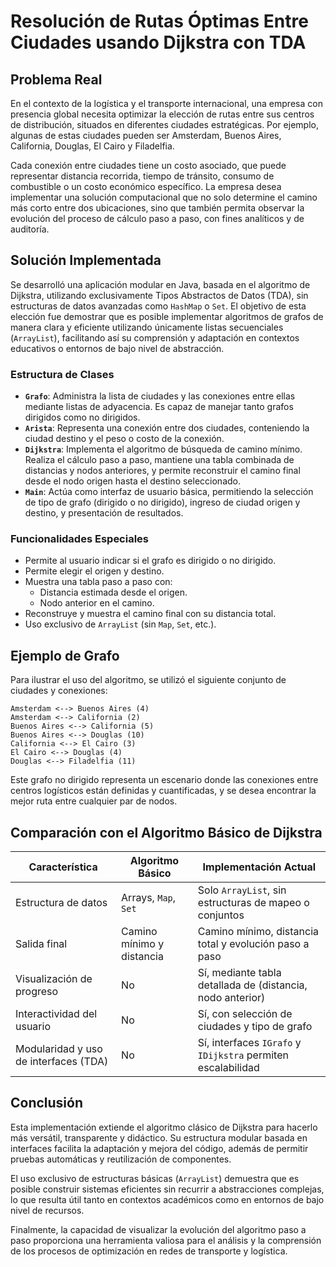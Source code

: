 
# Resolución de Rutas Óptimas Entre Ciudades usando Dijkstra con TDA

## Problema Real

En el contexto de la logística y el transporte internacional, una empresa con presencia global necesita optimizar la elección de rutas entre sus centros de distribución, situados en diferentes ciudades estratégicas. Por ejemplo, algunas de estas ciudades pueden ser Amsterdam, Buenos Aires, California, Douglas, El Cairo y Filadelfia.

Cada conexión entre ciudades tiene un costo asociado, que puede representar distancia recorrida, tiempo de tránsito, consumo de combustible o un costo económico específico. La empresa desea implementar una solución computacional que no solo determine el camino más corto entre dos ubicaciones, sino que también permita observar la evolución del proceso de cálculo paso a paso, con fines analíticos y de auditoría.

## Solución Implementada

Se desarrolló una aplicación modular en Java, basada en el algoritmo de Dijkstra, utilizando exclusivamente Tipos Abstractos de Datos (TDA), sin estructuras de datos avanzadas como `HashMap` o `Set`. El objetivo de esta elección fue demostrar que es posible implementar algoritmos de grafos de manera clara y eficiente utilizando únicamente listas secuenciales (`ArrayList`), facilitando así su comprensión y adaptación en contextos educativos o entornos de bajo nivel de abstracción.

### Estructura de Clases

- **`Grafo`**: Administra la lista de ciudades y las conexiones entre ellas mediante listas de adyacencia. Es capaz de manejar tanto grafos dirigidos como no dirigidos.
- **`Arista`**: Representa una conexión entre dos ciudades, conteniendo la ciudad destino y el peso o costo de la conexión.
- **`Dijkstra`**: Implementa el algoritmo de búsqueda de camino mínimo. Realiza el cálculo paso a paso, mantiene una tabla combinada de distancias y nodos anteriores, y permite reconstruir el camino final desde el nodo origen hasta el destino seleccionado.
- **`Main`**: Actúa como interfaz de usuario básica, permitiendo la selección de tipo de grafo (dirigido o no dirigido), ingreso de ciudad origen y destino, y presentación de resultados.

### Funcionalidades Especiales

- Permite al usuario indicar si el grafo es dirigido o no dirigido.
- Permite elegir el origen y destino.
- Muestra una tabla paso a paso con:
  - Distancia estimada desde el origen.
  - Nodo anterior en el camino.
- Reconstruye y muestra el camino final con su distancia total.
- Uso exclusivo de `ArrayList` (sin `Map`, `Set`, etc.).

## Ejemplo de Grafo

Para ilustrar el uso del algoritmo, se utilizó el siguiente conjunto de ciudades y conexiones:

```
Amsterdam <--> Buenos Aires (4)
Amsterdam <--> California (2)
Buenos Aires <--> California (5)
Buenos Aires <--> Douglas (10)
California <--> El Cairo (3)
El Cairo <--> Douglas (4)
Douglas <--> Filadelfia (11)
```

Este grafo no dirigido representa un escenario donde las conexiones entre centros logísticos están definidas y cuantificadas, y se desea encontrar la mejor ruta entre cualquier par de nodos.

## Comparación con el Algoritmo Básico de Dijkstra

| Característica                         | Algoritmo Básico                     | Implementación Actual                                       |
|---------------------------------------|--------------------------------------|-------------------------------------------------------------|
| Estructura de datos                   | Arrays, `Map`, `Set`                 | Solo `ArrayList`, sin estructuras de mapeo o conjuntos      |
| Salida final                          | Camino mínimo y distancia            | Camino mínimo, distancia total y evolución paso a paso      |
| Visualización de progreso             | No                                   | Sí, mediante tabla detallada de (distancia, nodo anterior)  |
| Interactividad del usuario            | No                                   | Sí, con selección de ciudades y tipo de grafo               |
| Modularidad y uso de interfaces (TDA) | No                                   | Sí, interfaces `IGrafo` y `IDijkstra` permiten escalabilidad |

## Conclusión

Esta implementación extiende el algoritmo clásico de Dijkstra para hacerlo más versátil, transparente y didáctico. Su estructura modular basada en interfaces facilita la adaptación y mejora del código, además de permitir pruebas automáticas y reutilización de componentes.

El uso exclusivo de estructuras básicas (`ArrayList`) demuestra que es posible construir sistemas eficientes sin recurrir a abstracciones complejas, lo que resulta útil tanto en contextos académicos como en entornos de bajo nivel de recursos.

Finalmente, la capacidad de visualizar la evolución del algoritmo paso a paso proporciona una herramienta valiosa para el análisis y la comprensión de los procesos de optimización en redes de transporte y logística.
